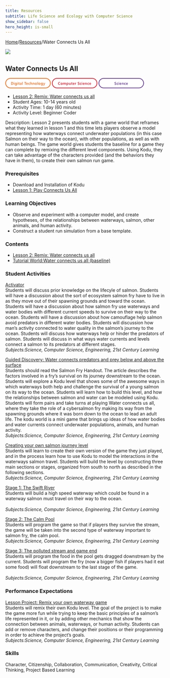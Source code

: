 ```yaml
---
title: Resources
subtitle: Life Science and Ecology with Computer Science
show_sidebar: false
hero_height: is-small
---
```


[Home](..)/[Resources](.)/Water Connects Us All

[![](https://www.kodugamelab.com/API/Thumbnail?world=fbdyJ64suEmzMmNMo8cg2g==)](https://worlds.kodugamelab.com/world/fbdyJ64suEmzMmNMo8cg2g==)

## Water Connects Us All
![Digital Technology](dt.png) ![Computer Science](cs.png) ![Science](s.png)

* [Lesson 2: Remix: Water connects us all](water_all_around_us.pdf#page=4)
* Student Ages: 10-14 years old
* Activity Time: 1 day (60 minutes) 
* Activity Level: Beginner Coder

Description: Lesson 2 presents students with a game world that reframes what they learned in lesson 1 and this time lets players observe a model representing how waterways connect underwater populations (in this case Salmon on their way to the ocean), with other populations, as well as with human beings. The game world gives students the baseline for a game they can complete by remixing the different level components. Using Kodu, they can take advantage of the characters provided (and the behaviors they have in them), to create their own salmon run game.

### Prerequisites
* Download and Installation of Kodu
* [Lesson 1: Play Connects Us All](water_all_around_us)

### Learning Objectives
* Observe and experiment with a computer model, and create hypotheses, of the relationships between waterways, salmon, other animals, and human activity.
* Construct a student run simulation from a base template.

### Contents
* [Lesson 2: Remix: Water connects us all](water_all_around_us.pdf#page=7)
* [Tutorial World:Water connects us all (baseline)](https://worlds.kodugamelab.com/world/fbdyJ64suEmzMmNMo8cg2g==)

### Student Activities
[Activator](water_all_around_us.pdf#page=8)<br>
Students will discuss prior knowledge on the lifecyle of salmon. Students will have a discussion about the sort of ecosystem salmon fry have to live in as they move out of their spawning grounds and toward the ocean. Students will have a discussion about how salmon fry use waterways and water bodies with different current speeds to survive on their way to the ocean. Students will have a discussion about how camouflage help salmon avoid predators in different water bodies. Students will discussion how man’s activity connected to water quality in the salmon’s journey to the ocean. Students will discuss how waterways help or hinder the predators of salmon. Students will discuss in what ways water currents and levels connect a salmon to its predators at different stages.<br>
*Subjects:Science, Computer Science, Engineering, 21st Century Learning*

[Guided Discovery: Water connects predators and prey below and above the surface](water_all_around_us.pdf#page=8)<br>
Students should read the Salmon Fry Handout. The article describes the factors involved in a fry’s survival on its journey downstream to the ocean. Students will explore a Kodu level that shows some of the awesome ways in which waterways both help and challenge the survival of a young salmon on its way to the ocean. Students will learn how to build this level, and how the relationships between salmon and water can be modeled using Kodu. Students will form pairs and take turns at playing Water connects us all, where they take the role of a cybersalmon fry making its way from the spawning grounds where it was born down to the ocean to lead an adult life. The kodu world is a mini game that brings up ideas of how water bodies and water currents connect underwater populations, animals, and human activity.<br>
*Subjects:Science, Computer Science, Engineering, 21st Century Learning*

[Creating your own salmon journey level](water_all_around_us.pdf#page=9)<br>
Students will learn to create their own version of the game they just played, and in the process learn how to use Kodu to model the interactions in the waterways salmon travel. Students will build the level by constructing three main sections or stages, organized from south to north as described in the following sections.<br>
*Subjects:Science, Computer Science, Engineering, 21st Century Learning*

[Stage 1: The Swift River](water_all_around_us.pdf#page=10)<br>
Students will build a high speed waterway which could be found in a waterway salmon must travel on their way to the ocean.<br>  
*Subjects:Science, Computer Science, Engineering, 21st Century Learning*

[Stage 2: The Calm Pool](water_all_around_us.pdf#page=14)<br>
Students will program the game so that if players they survive the stream, the game will be taken into the second type of waterway important to salmon fry, the calm pool.<br>
*Subjects:Science, Computer Science, Engineering, 21st Century Learning*

[Stage 3: The polluted stream and game end](water_all_around_us.pdf#page=16)<br>
Students will program the food in the pool gets dragged downstream by the current. Students will program the fry (now a bigger fish if players had it eat some food) will float downstream to the last stage of the game.<br>  
*Subjects:Science, Computer Science, Engineering, 21st Century Learning*

### Performance Expectations 
[Lesson Project: Remix your own waterway game](water_all_around_us.pdf#page=18)<br>
Students will remix their own Kodu level. The goal of the project is to make the game more fun while trying to keep the basic principles of a salmon’s life represented in it, or by adding other mechanics that show the connection between animals, waterways, or human activity. Students can add or remove characters, and change their positions or their programming in order to achieve the project’s goals.<br> 
*Subjects:Science, Computer Science, Engineering, 21st Century Learning*

### Skills
Character,
Citizenship,
Collaboration,
Communication,
Creativity,
Critical Thinking,
Project Based Learning